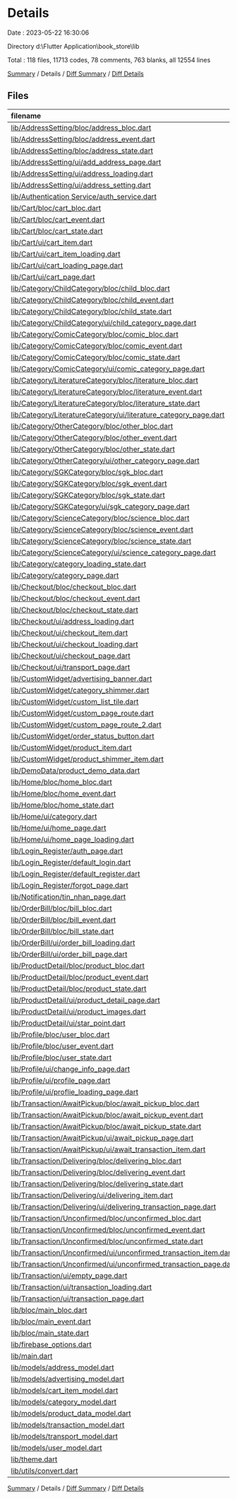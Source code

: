 # Details

Date : 2023-05-22 16:30:06

Directory d:\\Flutter Application\\book_store\\lib

Total : 118 files,  11713 codes, 78 comments, 763 blanks, all 12554 lines

[Summary](results.md) / Details / [Diff Summary](diff.md) / [Diff Details](diff-details.md)

## Files
| filename | language | code | comment | blank | total |
| :--- | :--- | ---: | ---: | ---: | ---: |
| [lib/AddressSetting/bloc/address_bloc.dart](/lib/AddressSetting/bloc/address_bloc.dart) | Dart | 121 | 8 | 23 | 152 |
| [lib/AddressSetting/bloc/address_event.dart](/lib/AddressSetting/bloc/address_event.dart) | Dart | 24 | 0 | 13 | 37 |
| [lib/AddressSetting/bloc/address_state.dart](/lib/AddressSetting/bloc/address_state.dart) | Dart | 12 | 0 | 7 | 19 |
| [lib/AddressSetting/ui/add_address_page.dart](/lib/AddressSetting/ui/add_address_page.dart) | Dart | 176 | 0 | 8 | 184 |
| [lib/AddressSetting/ui/address_loading.dart](/lib/AddressSetting/ui/address_loading.dart) | Dart | 102 | 0 | 3 | 105 |
| [lib/AddressSetting/ui/address_setting.dart](/lib/AddressSetting/ui/address_setting.dart) | Dart | 179 | 0 | 4 | 183 |
| [lib/Authentication Service/auth_service.dart](/lib/Authentication%20Service/auth_service.dart) | Dart | 60 | 1 | 9 | 70 |
| [lib/Cart/bloc/cart_bloc.dart](/lib/Cart/bloc/cart_bloc.dart) | Dart | 206 | 0 | 22 | 228 |
| [lib/Cart/bloc/cart_event.dart](/lib/Cart/bloc/cart_event.dart) | Dart | 36 | 0 | 16 | 52 |
| [lib/Cart/bloc/cart_state.dart](/lib/Cart/bloc/cart_state.dart) | Dart | 14 | 0 | 8 | 22 |
| [lib/Cart/ui/cart_item.dart](/lib/Cart/ui/cart_item.dart) | Dart | 194 | 0 | 4 | 198 |
| [lib/Cart/ui/cart_item_loading.dart](/lib/Cart/ui/cart_item_loading.dart) | Dart | 190 | 0 | 3 | 193 |
| [lib/Cart/ui/cart_loading_page.dart](/lib/Cart/ui/cart_loading_page.dart) | Dart | 117 | 0 | 3 | 120 |
| [lib/Cart/ui/cart_page.dart](/lib/Cart/ui/cart_page.dart) | Dart | 278 | 1 | 9 | 288 |
| [lib/Category/ChildCategory/bloc/child_bloc.dart](/lib/Category/ChildCategory/bloc/child_bloc.dart) | Dart | 51 | 0 | 7 | 58 |
| [lib/Category/ChildCategory/bloc/child_event.dart](/lib/Category/ChildCategory/bloc/child_event.dart) | Dart | 10 | 0 | 5 | 15 |
| [lib/Category/ChildCategory/bloc/child_state.dart](/lib/Category/ChildCategory/bloc/child_state.dart) | Dart | 15 | 0 | 6 | 21 |
| [lib/Category/ChildCategory/ui/child_category_page.dart](/lib/Category/ChildCategory/ui/child_category_page.dart) | Dart | 114 | 0 | 5 | 119 |
| [lib/Category/ComicCategory/bloc/comic_bloc.dart](/lib/Category/ComicCategory/bloc/comic_bloc.dart) | Dart | 51 | 0 | 7 | 58 |
| [lib/Category/ComicCategory/bloc/comic_event.dart](/lib/Category/ComicCategory/bloc/comic_event.dart) | Dart | 10 | 0 | 5 | 15 |
| [lib/Category/ComicCategory/bloc/comic_state.dart](/lib/Category/ComicCategory/bloc/comic_state.dart) | Dart | 15 | 0 | 6 | 21 |
| [lib/Category/ComicCategory/ui/comic_category_page.dart](/lib/Category/ComicCategory/ui/comic_category_page.dart) | Dart | 114 | 0 | 5 | 119 |
| [lib/Category/LiteratureCategory/bloc/literature_bloc.dart](/lib/Category/LiteratureCategory/bloc/literature_bloc.dart) | Dart | 51 | 0 | 7 | 58 |
| [lib/Category/LiteratureCategory/bloc/literature_event.dart](/lib/Category/LiteratureCategory/bloc/literature_event.dart) | Dart | 10 | 0 | 5 | 15 |
| [lib/Category/LiteratureCategory/bloc/literature_state.dart](/lib/Category/LiteratureCategory/bloc/literature_state.dart) | Dart | 15 | 2 | 7 | 24 |
| [lib/Category/LiteratureCategory/ui/literature_category_page.dart](/lib/Category/LiteratureCategory/ui/literature_category_page.dart) | Dart | 115 | 0 | 5 | 120 |
| [lib/Category/OtherCategory/bloc/other_bloc.dart](/lib/Category/OtherCategory/bloc/other_bloc.dart) | Dart | 51 | 0 | 7 | 58 |
| [lib/Category/OtherCategory/bloc/other_event.dart](/lib/Category/OtherCategory/bloc/other_event.dart) | Dart | 10 | 0 | 5 | 15 |
| [lib/Category/OtherCategory/bloc/other_state.dart](/lib/Category/OtherCategory/bloc/other_state.dart) | Dart | 15 | 0 | 6 | 21 |
| [lib/Category/OtherCategory/ui/other_category_page.dart](/lib/Category/OtherCategory/ui/other_category_page.dart) | Dart | 114 | 0 | 5 | 119 |
| [lib/Category/SGKCategory/bloc/sgk_bloc.dart](/lib/Category/SGKCategory/bloc/sgk_bloc.dart) | Dart | 51 | 0 | 6 | 57 |
| [lib/Category/SGKCategory/bloc/sgk_event.dart](/lib/Category/SGKCategory/bloc/sgk_event.dart) | Dart | 10 | 0 | 5 | 15 |
| [lib/Category/SGKCategory/bloc/sgk_state.dart](/lib/Category/SGKCategory/bloc/sgk_state.dart) | Dart | 15 | 2 | 7 | 24 |
| [lib/Category/SGKCategory/ui/sgk_category_page.dart](/lib/Category/SGKCategory/ui/sgk_category_page.dart) | Dart | 114 | 0 | 4 | 118 |
| [lib/Category/ScienceCategory/bloc/science_bloc.dart](/lib/Category/ScienceCategory/bloc/science_bloc.dart) | Dart | 51 | 0 | 7 | 58 |
| [lib/Category/ScienceCategory/bloc/science_event.dart](/lib/Category/ScienceCategory/bloc/science_event.dart) | Dart | 10 | 0 | 5 | 15 |
| [lib/Category/ScienceCategory/bloc/science_state.dart](/lib/Category/ScienceCategory/bloc/science_state.dart) | Dart | 15 | 0 | 6 | 21 |
| [lib/Category/ScienceCategory/ui/science_category_page.dart](/lib/Category/ScienceCategory/ui/science_category_page.dart) | Dart | 115 | 0 | 5 | 120 |
| [lib/Category/category_loading_state.dart](/lib/Category/category_loading_state.dart) | Dart | 40 | 0 | 3 | 43 |
| [lib/Category/category_page.dart](/lib/Category/category_page.dart) | Dart | 197 | 0 | 8 | 205 |
| [lib/Checkout/bloc/checkout_bloc.dart](/lib/Checkout/bloc/checkout_bloc.dart) | Dart | 157 | 0 | 23 | 180 |
| [lib/Checkout/bloc/checkout_event.dart](/lib/Checkout/bloc/checkout_event.dart) | Dart | 22 | 0 | 10 | 32 |
| [lib/Checkout/bloc/checkout_state.dart](/lib/Checkout/bloc/checkout_state.dart) | Dart | 27 | 0 | 11 | 38 |
| [lib/Checkout/ui/address_loading.dart](/lib/Checkout/ui/address_loading.dart) | Dart | 75 | 0 | 3 | 78 |
| [lib/Checkout/ui/checkout_item.dart](/lib/Checkout/ui/checkout_item.dart) | Dart | 116 | 0 | 3 | 119 |
| [lib/Checkout/ui/checkout_loading.dart](/lib/Checkout/ui/checkout_loading.dart) | Dart | 218 | 0 | 3 | 221 |
| [lib/Checkout/ui/checkout_page.dart](/lib/Checkout/ui/checkout_page.dart) | Dart | 754 | 0 | 13 | 767 |
| [lib/Checkout/ui/transport_page.dart](/lib/Checkout/ui/transport_page.dart) | Dart | 220 | 0 | 6 | 226 |
| [lib/CustomWidget/advertising_banner.dart](/lib/CustomWidget/advertising_banner.dart) | Dart | 76 | 0 | 5 | 81 |
| [lib/CustomWidget/category_shimmer.dart](/lib/CustomWidget/category_shimmer.dart) | Dart | 50 | 0 | 3 | 53 |
| [lib/CustomWidget/custom_list_tile.dart](/lib/CustomWidget/custom_list_tile.dart) | Dart | 62 | 0 | 3 | 65 |
| [lib/CustomWidget/custom_page_route.dart](/lib/CustomWidget/custom_page_route.dart) | Dart | 18 | 0 | 4 | 22 |
| [lib/CustomWidget/custom_page_route_2.dart](/lib/CustomWidget/custom_page_route_2.dart) | Dart | 18 | 0 | 4 | 22 |
| [lib/CustomWidget/order_status_button.dart](/lib/CustomWidget/order_status_button.dart) | Dart | 50 | 0 | 3 | 53 |
| [lib/CustomWidget/product_item.dart](/lib/CustomWidget/product_item.dart) | Dart | 117 | 0 | 3 | 120 |
| [lib/CustomWidget/product_shimmer_item.dart](/lib/CustomWidget/product_shimmer_item.dart) | Dart | 105 | 0 | 3 | 108 |
| [lib/DemoData/product_demo_data.dart](/lib/DemoData/product_demo_data.dart) | Dart | 1,006 | 8 | 5 | 1,019 |
| [lib/Home/bloc/home_bloc.dart](/lib/Home/bloc/home_bloc.dart) | Dart | 38 | 28 | 11 | 77 |
| [lib/Home/bloc/home_event.dart](/lib/Home/bloc/home_event.dart) | Dart | 7 | 0 | 4 | 11 |
| [lib/Home/bloc/home_state.dart](/lib/Home/bloc/home_state.dart) | Dart | 15 | 0 | 6 | 21 |
| [lib/Home/ui/category.dart](/lib/Home/ui/category.dart) | Dart | 55 | 0 | 3 | 58 |
| [lib/Home/ui/home_page.dart](/lib/Home/ui/home_page.dart) | Dart | 202 | 3 | 5 | 210 |
| [lib/Home/ui/home_page_loading.dart](/lib/Home/ui/home_page_loading.dart) | Dart | 77 | 0 | 3 | 80 |
| [lib/Login_Register/auth_page.dart](/lib/Login_Register/auth_page.dart) | Dart | 109 | 0 | 7 | 116 |
| [lib/Login_Register/default_login.dart](/lib/Login_Register/default_login.dart) | Dart | 326 | 4 | 9 | 339 |
| [lib/Login_Register/default_register.dart](/lib/Login_Register/default_register.dart) | Dart | 368 | 4 | 13 | 385 |
| [lib/Login_Register/forgot_page.dart](/lib/Login_Register/forgot_page.dart) | Dart | 175 | 0 | 6 | 181 |
| [lib/Notification/tin_nhan_page.dart](/lib/Notification/tin_nhan_page.dart) | Dart | 10 | 0 | 3 | 13 |
| [lib/OrderBill/bloc/bill_bloc.dart](/lib/OrderBill/bloc/bill_bloc.dart) | Dart | 31 | 0 | 9 | 40 |
| [lib/OrderBill/bloc/bill_event.dart](/lib/OrderBill/bloc/bill_event.dart) | Dart | 10 | 0 | 5 | 15 |
| [lib/OrderBill/bloc/bill_state.dart](/lib/OrderBill/bloc/bill_state.dart) | Dart | 11 | 0 | 6 | 17 |
| [lib/OrderBill/ui/order_bill_loading.dart](/lib/OrderBill/ui/order_bill_loading.dart) | Dart | 292 | 0 | 3 | 295 |
| [lib/OrderBill/ui/order_bill_page.dart](/lib/OrderBill/ui/order_bill_page.dart) | Dart | 275 | 0 | 3 | 278 |
| [lib/ProductDetail/bloc/product_bloc.dart](/lib/ProductDetail/bloc/product_bloc.dart) | Dart | 14 | 0 | 4 | 18 |
| [lib/ProductDetail/bloc/product_event.dart](/lib/ProductDetail/bloc/product_event.dart) | Dart | 7 | 0 | 4 | 11 |
| [lib/ProductDetail/bloc/product_state.dart](/lib/ProductDetail/bloc/product_state.dart) | Dart | 8 | 0 | 5 | 13 |
| [lib/ProductDetail/ui/product_detail_page.dart](/lib/ProductDetail/ui/product_detail_page.dart) | Dart | 433 | 0 | 4 | 437 |
| [lib/ProductDetail/ui/product_images.dart](/lib/ProductDetail/ui/product_images.dart) | Dart | 77 | 0 | 5 | 82 |
| [lib/ProductDetail/ui/star_point.dart](/lib/ProductDetail/ui/star_point.dart) | Dart | 38 | 0 | 3 | 41 |
| [lib/Profile/bloc/user_bloc.dart](/lib/Profile/bloc/user_bloc.dart) | Dart | 79 | 3 | 14 | 96 |
| [lib/Profile/bloc/user_event.dart](/lib/Profile/bloc/user_event.dart) | Dart | 28 | 0 | 8 | 36 |
| [lib/Profile/bloc/user_state.dart](/lib/Profile/bloc/user_state.dart) | Dart | 27 | 0 | 9 | 36 |
| [lib/Profile/ui/change_info_page.dart](/lib/Profile/ui/change_info_page.dart) | Dart | 265 | 0 | 3 | 268 |
| [lib/Profile/ui/profile_page.dart](/lib/Profile/ui/profile_page.dart) | Dart | 314 | 0 | 5 | 319 |
| [lib/Profile/ui/proflie_loading_page.dart](/lib/Profile/ui/proflie_loading_page.dart) | Dart | 243 | 0 | 3 | 246 |
| [lib/Transaction/AwaitPickup/bloc/await_pickup_bloc.dart](/lib/Transaction/AwaitPickup/bloc/await_pickup_bloc.dart) | Dart | 88 | 0 | 17 | 105 |
| [lib/Transaction/AwaitPickup/bloc/await_pickup_event.dart](/lib/Transaction/AwaitPickup/bloc/await_pickup_event.dart) | Dart | 12 | 0 | 7 | 19 |
| [lib/Transaction/AwaitPickup/bloc/await_pickup_state.dart](/lib/Transaction/AwaitPickup/bloc/await_pickup_state.dart) | Dart | 14 | 0 | 8 | 22 |
| [lib/Transaction/AwaitPickup/ui/await_pickup_page.dart](/lib/Transaction/AwaitPickup/ui/await_pickup_page.dart) | Dart | 34 | 0 | 3 | 37 |
| [lib/Transaction/AwaitPickup/ui/await_transaction_item.dart](/lib/Transaction/AwaitPickup/ui/await_transaction_item.dart) | Dart | 225 | 0 | 3 | 228 |
| [lib/Transaction/Delivering/bloc/delivering_bloc.dart](/lib/Transaction/Delivering/bloc/delivering_bloc.dart) | Dart | 88 | 0 | 17 | 105 |
| [lib/Transaction/Delivering/bloc/delivering_event.dart](/lib/Transaction/Delivering/bloc/delivering_event.dart) | Dart | 12 | 0 | 7 | 19 |
| [lib/Transaction/Delivering/bloc/delivering_state.dart](/lib/Transaction/Delivering/bloc/delivering_state.dart) | Dart | 14 | 0 | 8 | 22 |
| [lib/Transaction/Delivering/ui/delivering_item.dart](/lib/Transaction/Delivering/ui/delivering_item.dart) | Dart | 231 | 0 | 3 | 234 |
| [lib/Transaction/Delivering/ui/delivering_transaction_page.dart](/lib/Transaction/Delivering/ui/delivering_transaction_page.dart) | Dart | 34 | 0 | 3 | 37 |
| [lib/Transaction/Unconfirmed/bloc/unconfirmed_bloc.dart](/lib/Transaction/Unconfirmed/bloc/unconfirmed_bloc.dart) | Dart | 88 | 0 | 17 | 105 |
| [lib/Transaction/Unconfirmed/bloc/unconfirmed_event.dart](/lib/Transaction/Unconfirmed/bloc/unconfirmed_event.dart) | Dart | 12 | 0 | 7 | 19 |
| [lib/Transaction/Unconfirmed/bloc/unconfirmed_state.dart](/lib/Transaction/Unconfirmed/bloc/unconfirmed_state.dart) | Dart | 14 | 0 | 8 | 22 |
| [lib/Transaction/Unconfirmed/ui/unconfirmed_transaction_item.dart](/lib/Transaction/Unconfirmed/ui/unconfirmed_transaction_item.dart) | Dart | 225 | 0 | 3 | 228 |
| [lib/Transaction/Unconfirmed/ui/unconfirmed_transaction_page.dart](/lib/Transaction/Unconfirmed/ui/unconfirmed_transaction_page.dart) | Dart | 34 | 0 | 3 | 37 |
| [lib/Transaction/ui/empty_page.dart](/lib/Transaction/ui/empty_page.dart) | Dart | 34 | 0 | 3 | 37 |
| [lib/Transaction/ui/transaction_loading.dart](/lib/Transaction/ui/transaction_loading.dart) | Dart | 10 | 0 | 3 | 13 |
| [lib/Transaction/ui/transaction_page.dart](/lib/Transaction/ui/transaction_page.dart) | Dart | 104 | 0 | 9 | 113 |
| [lib/bloc/main_bloc.dart](/lib/bloc/main_bloc.dart) | Dart | 39 | 0 | 6 | 45 |
| [lib/bloc/main_event.dart](/lib/bloc/main_event.dart) | Dart | 15 | 0 | 7 | 22 |
| [lib/bloc/main_state.dart](/lib/bloc/main_state.dart) | Dart | 15 | 0 | 7 | 22 |
| [lib/firebase_options.dart](/lib/firebase_options.dart) | Dart | 66 | 12 | 6 | 84 |
| [lib/main.dart](/lib/main.dart) | Dart | 240 | 1 | 9 | 250 |
| [lib/models/address_model.dart](/lib/models/address_model.dart) | Dart | 36 | 0 | 6 | 42 |
| [lib/models/advertising_model.dart](/lib/models/advertising_model.dart) | Dart | 20 | 0 | 4 | 24 |
| [lib/models/cart_item_model.dart](/lib/models/cart_item_model.dart) | Dart | 59 | 0 | 6 | 65 |
| [lib/models/category_model.dart](/lib/models/category_model.dart) | Dart | 46 | 0 | 5 | 51 |
| [lib/models/product_data_model.dart](/lib/models/product_data_model.dart) | Dart | 47 | 1 | 5 | 53 |
| [lib/models/transaction_model.dart](/lib/models/transaction_model.dart) | Dart | 58 | 0 | 5 | 63 |
| [lib/models/transport_model.dart](/lib/models/transport_model.dart) | Dart | 28 | 0 | 5 | 33 |
| [lib/models/user_model.dart](/lib/models/user_model.dart) | Dart | 12 | 0 | 2 | 14 |
| [lib/theme.dart](/lib/theme.dart) | Dart | 30 | 0 | 7 | 37 |
| [lib/utils/convert.dart](/lib/utils/convert.dart) | Dart | 16 | 0 | 5 | 21 |

[Summary](results.md) / Details / [Diff Summary](diff.md) / [Diff Details](diff-details.md)